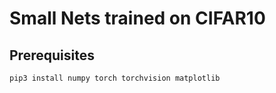 # Small Nets trained on CIFAR10

## Prerequisites

```bash
pip3 install numpy torch torchvision matplotlib
```
